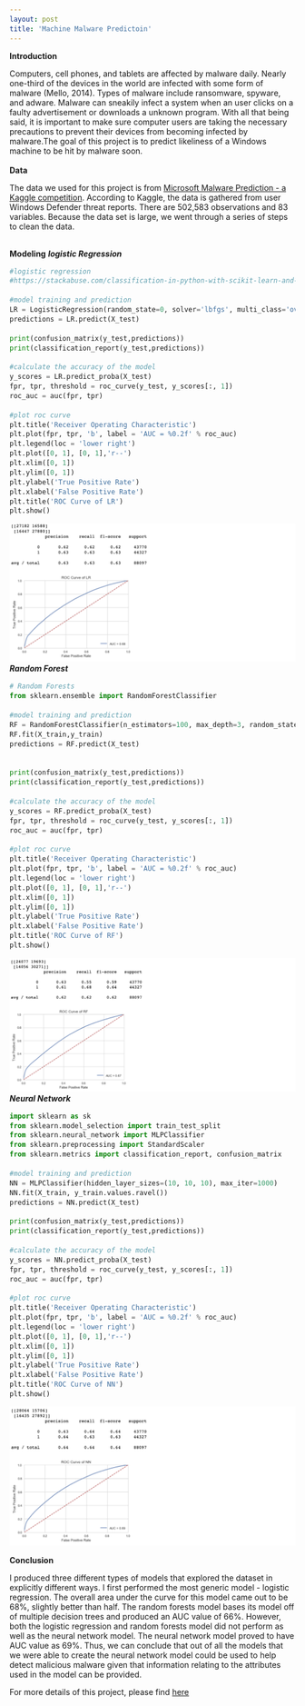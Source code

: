 ```yaml
---
layout: post
title: 'Machine Malware Predictoin'
---
```

**Introduction**

Computers, cell phones, and tablets are affected by malware daily. Nearly one-third of the devices in the world are infected with some form of malware (Mello, 2014). Types of malware include ransomware, spyware, and adware. Malware can sneakily infect a system when an user clicks on a faulty advertisement or downloads a unknown program. With all that being said, it is important to make sure computer users are taking the necessary precautions to prevent their devices from becoming infected by malware.The goal of this project is to predict likeliness of a Windows machine to be hit by malware soon.
<br><br>
**Data**

The data we used for this project is from [Microsoft Malware Prediction - a Kaggle competition](https://www.kaggle.com/c/microsoft-malware-prediction). According to Kaggle, the data is gathered from user Windows Defender threat reports. There are 502,583 observations and 83 variables. Because the data set is large, we went through a series of steps to clean the data. 
<br><br>

**Modeling**
***logistic Regression***
```python
#logistic regression
#https://stackabuse.com/classification-in-python-with-scikit-learn-and-pandas/

#model training and prediction
LR = LogisticRegression(random_state=0, solver='lbfgs', multi_class='ovr').fit(X_train, y_train) 
predictions = LR.predict(X_test) 

print(confusion_matrix(y_test,predictions))  
print(classification_report(y_test,predictions))

#calculate the accuracy of the model
y_scores = LR.predict_proba(X_test)
fpr, tpr, threshold = roc_curve(y_test, y_scores[:, 1])
roc_auc = auc(fpr, tpr)

#plot roc curve
plt.title('Receiver Operating Characteristic')
plt.plot(fpr, tpr, 'b', label = 'AUC = %0.2f' % roc_auc)
plt.legend(loc = 'lower right')
plt.plot([0, 1], [0, 1],'r--')
plt.xlim([0, 1])
plt.ylim([0, 1])
plt.ylabel('True Positive Rate')
plt.xlabel('False Positive Rate')
plt.title('ROC Curve of LR')
plt.show()
```
![](https://raw.githubusercontent.com/haoyingy/Home/gh-pages/assets/img/projects/proj-5/lg.png)
***Random Forest***
```python
# Random Forests 
from sklearn.ensemble import RandomForestClassifier

#model training and prediction
RF = RandomForestClassifier(n_estimators=100, max_depth=3, random_state=0) 
RF.fit(X_train,y_train)
predictions = RF.predict(X_test) 


print(confusion_matrix(y_test,predictions))  
print(classification_report(y_test,predictions))

#calculate the accuracy of the model
y_scores = RF.predict_proba(X_test)
fpr, tpr, threshold = roc_curve(y_test, y_scores[:, 1])
roc_auc = auc(fpr, tpr)

#plot roc curve
plt.title('Receiver Operating Characteristic')
plt.plot(fpr, tpr, 'b', label = 'AUC = %0.2f' % roc_auc)
plt.legend(loc = 'lower right')
plt.plot([0, 1], [0, 1],'r--')
plt.xlim([0, 1])
plt.ylim([0, 1])
plt.ylabel('True Positive Rate')
plt.xlabel('False Positive Rate')
plt.title('ROC Curve of RF')
plt.show()
```
![](https://raw.githubusercontent.com/haoyingy/Home/gh-pages/assets/img/projects/proj-5/rf.png)
***Neural Network***
```python
import sklearn as sk  
from sklearn.model_selection import train_test_split
from sklearn.neural_network import MLPClassifier
from sklearn.preprocessing import StandardScaler  
from sklearn.metrics import classification_report, confusion_matrix  

#model training and prediction
NN = MLPClassifier(hidden_layer_sizes=(10, 10, 10), max_iter=1000)  
NN.fit(X_train, y_train.values.ravel())   
predictions = NN.predict(X_test) 

print(confusion_matrix(y_test,predictions))  
print(classification_report(y_test,predictions))

#calculate the accuracy of the model
y_scores = NN.predict_proba(X_test)
fpr, tpr, threshold = roc_curve(y_test, y_scores[:, 1])
roc_auc = auc(fpr, tpr)

#plot roc curve
plt.title('Receiver Operating Characteristic')
plt.plot(fpr, tpr, 'b', label = 'AUC = %0.2f' % roc_auc)
plt.legend(loc = 'lower right')
plt.plot([0, 1], [0, 1],'r--')
plt.xlim([0, 1])
plt.ylim([0, 1])
plt.ylabel('True Positive Rate')
plt.xlabel('False Positive Rate')
plt.title('ROC Curve of NN')
plt.show()
```
![](https://raw.githubusercontent.com/haoyingy/Home/gh-pages/assets/img/projects/proj-5/nn.png)

**Conclusion**

I produced three different types of models that explored the dataset in explicitly different ways. I first performed the most generic model - logistic regression. The overall area under the curve for this model came out to be 68%, slightly better than half. The random forests model bases its model off of multiple decision trees and produced an AUC value of 66%. However, both the logistic regression and random forests model did not perform as well as the neural network model. The neural network model proved to have AUC value as 69%. Thus, we can conclude that out of all the models that we were able to create the neural network model could be used to help detect malicious malware given that information relating to the attributes used in the model can be provided.

For more details of this project, please find [here](https://github.com/haoyingyang/MicrosoftMalware_project)

